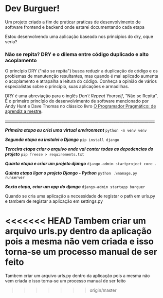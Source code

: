 # Dev Burguer!

Um projeto criado a fim de praticar praticas de desenvolvimento de software frontend e backend onde estarei documentando cada etapa

Estou desenvolvendo uma aplicação baseado nos principios do dry, oque seria?

### Não se repita? DRY e o dilema entre código duplicado e alto acoplamento
O princípio DRY ("não se repita") busca reduzir a duplicação de código e os problemas de manutenção resultantes, mas quando é mal aplicado aumenta o acoplamento e atrapalha a leitura do código. Conheça a opinião de vários especialistas sobre o princípio, suas aplicações e armadilhas.

DRY é uma abreviação para o inglês  _Don't Repeat Yourself_, "Não se Repita". É o primeiro princípio do desenvolvimento de software mencionado por Andy Hunt e Dave Thomas no clássico livro  [O Programador Pragmático: de aprendiz a mestre](http://en.wikipedia.org/wiki/The_Pragmatic_Programmer).

~~_____________________________________________________________________________~~

***Primeira etapa eu criei uma virtual environment***
``
python -m venv venv
``

***Segunda etapa eu instalei o Django***
``
pip install django
``

***Terceira  etapa criar o arquivo onde vai conter todas as depedencias do projeto***
``
pip freeze > requirements.txt
``

***Quarta etapa e criar um projeto django***
``
 django-admin startproject core .
 ``

***Quinta etapa ligar o projeto Django - Python***
``
python .\manage.py runserver
 ``

***Sexta etapa, criar um app do django***
``
 django-admin startapp burguer
 ``
 
Quando se cria uma aplicação a necessidade de registar o path em urls.py e tambem de registar a aplicação em settings.py

<<<<<<< HEAD
Tambem criar um arquivo urls.py dentro da aplicação pois a mesma não vem criada e isso torna-se um processo manual de ser feito
=======
Tambem criar um arquivo urls.py dentro da aplicação pois a mesma não vem criada e isso torna-se um processo manual de ser feito
>>>>>>> origin/master
